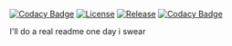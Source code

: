 [![Codacy Badge](https://api.codacy.com/project/badge/Grade/3da9a8e42e9c45e18b671a0adf2f944d)](https://app.codacy.com/gh/Blackoutburst/HitW-plugin?utm_source=github.com&utm_medium=referral&utm_content=Blackoutburst/HitW-plugin&utm_campaign=Badge_Grade_Settings)
[![License](https://img.shields.io/github/license/Blackoutburst/HitW-plugin.svg)](LICENSE)
[![Release](https://img.shields.io/github/release/Blackoutburst/HitW-plugin.svg)](https://github.com/Blackoutburst/HitW-plugin/releases)
[![Codacy Badge](https://app.codacy.com/project/badge/Grade/b643553f65674d99b3e13395b446de4f)](https://www.codacy.com/gh/Blackoutburst/HitW-plugin/dashboard?utm_source=github.com&amp;utm_medium=referral&amp;utm_content=Blackoutburst/HitW-plugin&amp;utm_campaign=Badge_Grade)

I'll do a real readme one day i swear
